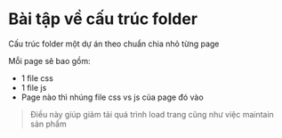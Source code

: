 # Bài tập về cấu trúc folder
Cấu trúc folder một dự án theo chuẩn chia nhỏ từng page

Mỗi page sẽ bao gồm:
   - 1 file css
   - 1 file js
   - Page nào thì nhúng file css vs js của page đó vào

> Điều này giúp giảm tải quá trình load trang cũng như việc maintain sản phẩm
